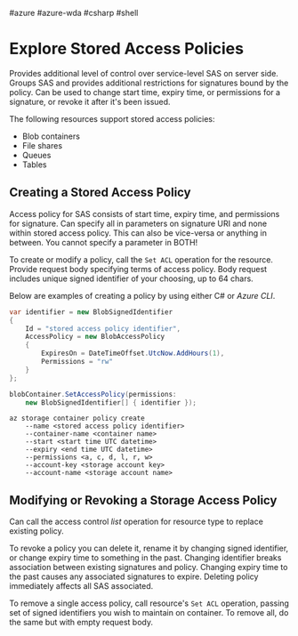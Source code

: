 #azure #azure-wda #csharp #shell 

# Explore Stored Access Policies
Provides additional level of control over service-level SAS on server side.
Groups SAS and provides additional restrictions for signatures bound by the policy.
Can be used to change start time, expiry time, or permissions for a signature, or revoke it after it's been issued.

The following resources support stored access policies:
- Blob containers
- File shares
- Queues
- Tables

## Creating a Stored Access Policy
Access policy for SAS consists of start time, expiry time, and permissions for signature.
Can specify all in parameters on signature URI and none within stored access policy.
This can also be vice-versa or anything in between.
You cannot specify a parameter in BOTH!

To create or modify a policy, call the `Set ACL` operation for the resource.
Provide request body specifying terms of access policy.
Body request includes unique signed identifier of your choosing, up to 64 chars.

Below are examples of creating a policy by using either C# or *Azure CLI*.
```cs
var identifier = new BlobSignedIdentifier
{
	Id = "stored access policy identifier",
	AccessPolicy = new BlobAccessPolicy
	{
		ExpiresOn = DateTimeOffset.UtcNow.AddHours(1),
		Permissions = "rw"
	}
};

blobContainer.SetAccessPolicy(permissions:
	new BlobSignedIdentifier[] { identifier });
```

```shell
az storage container policy create
	--name <stored access policy identifier>
	--container-name <container name>
	--start <start time UTC datetime>
	--expiry <end time UTC datetime>
	--permissions <a, c, d, l, r, w>
	--account-key <storage account key>
	--account-name <storage account name>
```

## Modifying or Revoking a Storage Access Policy
Can call the access control *list* operation for resource type to replace existing policy.

To revoke a policy you can delete it, rename it by changing signed identifier, or change expiry time to something in the past.
Changing identifier breaks association between existing signatures and policy.
Changing expiry time to the past causes any associated signatures to expire.
Deleting policy immediately affects all SAS associated.

To remove a single access policy, call resource's `Set ACL` operation, passing set of signed identifiers you wish to maintain on container.
To remove all, do the same but with empty request body.
